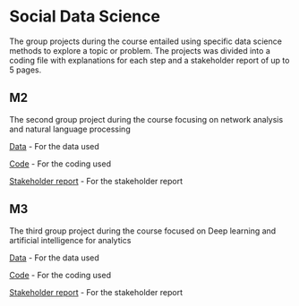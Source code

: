 # Social Data Science
The group projects during the course entailed using specific data science methods to explore a topic or problem. The projects was divided into a coding file with explanations for each step and a stakeholder report of up to 5 pages.

## M2
The second group project during the course focusing on network analysis and natural language processing

[Data](https://github.com/andreasbj77/Repository---Andreas-Borup-J-rgensen/tree/main/SDS/M2/Data) - For the data used

[Code](https://andreasbj77.github.io/Repository---Andreas-Borup-J-rgensen/SDS/M2/Code/SDS_Group_Assignment2_raw.nb.html) - For the coding used

[Stakeholder report](https://andreasbj77.github.io/Repository---Andreas-Borup-J-rgensen/SDS/M2/SDS_M2.pdf) - For the stakeholder report

## M3
The third group project during the course focused on Deep learning and artificial intelligence for analytics

[Data](https://github.com/andreasbj77/Repository---Andreas-Borup-J-rgensen/blob/main/SDS/M3/aktie%20data.csv) - For the data used

[Code](https://github.com/andreasbj77/Repository---Andreas-Borup-J-rgensen/blob/main/SDS/M3/Group_assignemt_M3.Rmd) - For the coding used

[Stakeholder report](https://andreasbj77.github.io/Repository---Andreas-Borup-J-rgensen/SDS/M3/SDS_M3.pdf) - For the stakeholder report
